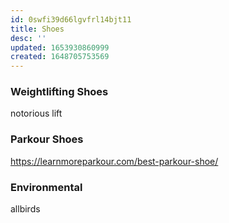 ```yaml
---
id: 0swfi39d66lgvfrl14bjt11
title: Shoes
desc: ''
updated: 1653930860999
created: 1648705753569
---
```

### Weightlifting Shoes
notorious lift

### Parkour Shoes
https://learnmoreparkour.com/best-parkour-shoe/

### Environmental
allbirds
